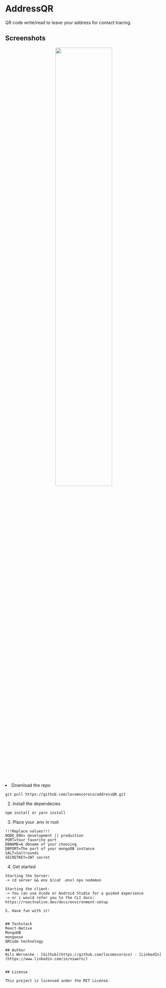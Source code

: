 # AddressQR
QR code write/read to leave your address for contact tracing.

## Screenshots
<p align="center">
  <img src="https://user-images.githubusercontent.com/31488172/87227927-346c8e00-c39e-11ea-8311-4162cccfbc18.gif" width="60%>
</p>

##Quickstart

1. Download the repo

```
git pull https://github.com/locomocoroco/addressQR.git
``` 

2. Install the dependecies
```
npm install or yarn install
```

3. Place your .env in root
```
!!!Replace values!!!
NODE_ENV= development || production
PORT=Your favorite port
DBNAME=A dbname of your choosing
DBPORT=The port of your mongoDB instance
SALT=Saltrounds
SECRETKEY=JWT secret
```
4. Get started
```
Starting the Server:
-> cd server && env $(cat .env) npx nodemon

Starting the client:
-> You can use Xcode or Android Studio for a guided experience
-> or i would refer you to the CLI docs: https://reactnative.dev/docs/environment-setup

5. Have fun with it!


## Techstack
React-Native
MongoDB
mongoose
QRCode technology

## Author
Nils Wernecke - [Github](https://github.com/locomocoroco) - [LinkedIn](https://www.linkedin.com/in/niwern/)


## License

This project is licensed under the MIT License.
